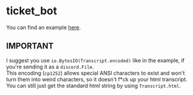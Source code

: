 # ticket_bot
You can find an example [here](https://github.com/jvherck/ticket_bot/blob/master/src/ansi_example.py).

## IMPORTANT
I suggest you use `io.BytesIO(Transcript.encoded)` like in the example, if you're sending it as a `discord.File`. \
This encoding (`cp1252`) allows special ANSI characters to exist and won't turn them into weird characters, so it doesn't f*ck up your html transcript. \
You can still just get the standard html string by using `Transcript.html`.

